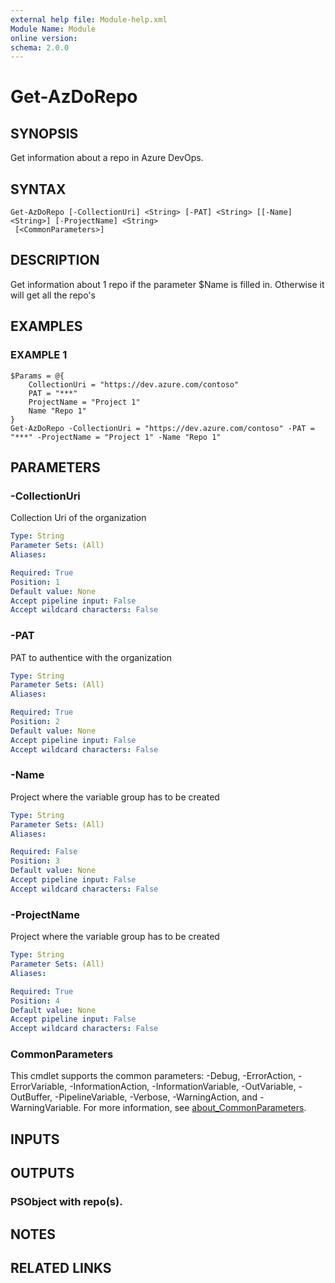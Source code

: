 ```yaml
---
external help file: Module-help.xml
Module Name: Module
online version:
schema: 2.0.0
---
```


# Get-AzDoRepo

## SYNOPSIS
Get information about a repo in Azure DevOps.

## SYNTAX

```
Get-AzDoRepo [-CollectionUri] <String> [-PAT] <String> [[-Name] <String>] [-ProjectName] <String>
 [<CommonParameters>]
```

## DESCRIPTION
Get information about 1 repo if the parameter $Name is filled in.
Otherwise it will get all the repo's

## EXAMPLES

### EXAMPLE 1
```
$Params = @{
    CollectionUri = "https://dev.azure.com/contoso"
    PAT = "***"
    ProjectName = "Project 1"
    Name "Repo 1"
}
Get-AzDoRepo -CollectionUri = "https://dev.azure.com/contoso" -PAT = "***" -ProjectName = "Project 1" -Name "Repo 1"
```

## PARAMETERS

### -CollectionUri
Collection Uri of the organization

```yaml
Type: String
Parameter Sets: (All)
Aliases:

Required: True
Position: 1
Default value: None
Accept pipeline input: False
Accept wildcard characters: False
```

### -PAT
PAT to authentice with the organization

```yaml
Type: String
Parameter Sets: (All)
Aliases:

Required: True
Position: 2
Default value: None
Accept pipeline input: False
Accept wildcard characters: False
```

### -Name
Project where the variable group has to be created

```yaml
Type: String
Parameter Sets: (All)
Aliases:

Required: False
Position: 3
Default value: None
Accept pipeline input: False
Accept wildcard characters: False
```

### -ProjectName
Project where the variable group has to be created

```yaml
Type: String
Parameter Sets: (All)
Aliases:

Required: True
Position: 4
Default value: None
Accept pipeline input: False
Accept wildcard characters: False
```

### CommonParameters
This cmdlet supports the common parameters: -Debug, -ErrorAction, -ErrorVariable, -InformationAction, -InformationVariable, -OutVariable, -OutBuffer, -PipelineVariable, -Verbose, -WarningAction, and -WarningVariable. For more information, see [about_CommonParameters](http://go.microsoft.com/fwlink/?LinkID=113216).

## INPUTS

## OUTPUTS

### PSObject with repo(s).
## NOTES

## RELATED LINKS
